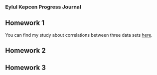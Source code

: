 ### Eylul Kepcen Progress Journal

## Homework 1
You can find my study about correlations between three data sets [here](blob/gh-pages/hw1.html).

## Homework 2
## Homework 3
